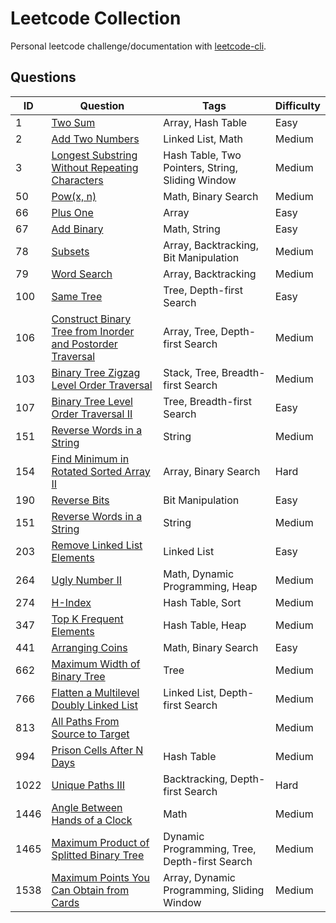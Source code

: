# Leetcode Collection

Personal leetcode challenge/documentation with
[leetcode-cli](https://github.com/kavimaluskam/leetcode-cli).

## Questions

| ID | Question | Tags | Difficulty |
| -- | -------- | ---- | --------- |
|  1 | [Two Sum](1_two-sum) | Array, Hash Table | Easy |
|  2 | [Add Two Numbers](2_add-two-numbers) | Linked List, Math | Medium |
| 3 | [Longest Substring Without Repeating Characters](3_longest-substring-without-repeating-characters) | Hash Table, Two Pointers, String, Sliding Window | Medium |
| 50 | [Pow(x, n)](50_powx-n) | Math, Binary Search | Medium |
| 66 | [Plus One](66_plus-one) | Array | Easy |
| 67 | [Add Binary](67_add-binary) | Math, String | Easy |
| 78 | [Subsets](78_subsets) | Array, Backtracking, Bit Manipulation | Medium |
| 79 | [Word Search](79_word-search) | Array, Backtracking | Medium |
| 100 | [Same Tree](100_same-tree) | Tree, Depth-first Search | Easy |
| 106 | [Construct Binary Tree from Inorder and Postorder Traversal](106_construct-binary-tree-from-inorder-and-postorder-traversal) | Array, Tree, Depth-first Search | Medium |
| 103 | [Binary Tree Zigzag Level Order Traversal](103_binary-tree-zigzag-level-order-traversal) | Stack, Tree, Breadth-first Search | Medium |
| 107 | [Binary Tree Level Order Traversal II](107_binary-tree-level-order-traversal-ii) | Tree, Breadth-first Search | Easy |
| 151 | [Reverse Words in a String](151_reverse-words-in-a-string) | String | Medium |
| 154 | [Find Minimum in Rotated Sorted Array II](154_find-minimum-in-rotated-sorted-array-ii) | Array, Binary Search | Hard |
| 190 | [Reverse Bits](190_reverse-bits) | Bit Manipulation | Easy |
| 151 | [Reverse Words in a String](151_reverse-words-in-a-string) | String | Medium |
| 203 | [Remove Linked List Elements](203_remove-linked-list-elements) | Linked List | Easy |
| 264 | [Ugly Number II](264_ugly-number-ii) | Math, Dynamic Programming, Heap | Medium |
| 274 | [H-Index](274_h-index) | Hash Table, Sort | Medium |
| 347 | [Top K Frequent Elements](347_top-k-frequent-elements) | Hash Table, Heap | Medium |
| 441 | [Arranging Coins](441_arranging-coins) | Math, Binary Search | Easy |
| 662| [Maximum Width of Binary Tree](662_maximum-width-of-binary-tree) | Tree | Medium |
| 766 | [Flatten a Multilevel Doubly Linked List](766_flatten-a-multilevel-doubly-linked-list) | Linked List, Depth-first Search | Medium |
| 813 | [All Paths From Source to Target](./813_all-paths-from-source-to-target) |  | Medium |
| 994 | [Prison Cells After N Days](994_prison-cells-after-n-days) | Hash Table | Medium |
| 1022 | [Unique Paths III](./1022_unique-paths-iii) | Backtracking, Depth-first Search | Hard |
| 1446| [Angle Between Hands of a Clock](1446_angle-between-hands-of-a-clock) | Math | Medium |
| 1465 | [Maximum Product of Splitted Binary Tree](1465_maximum-product-of-splitted-binary-tree) | Dynamic Programming, Tree, Depth-first Search | Medium |
| 1538 | [Maximum Points You Can Obtain from Cards](./1538_maximum-points-you-can-obtain-from-cards) | Array, Dynamic Programming, Sliding Window | Medium |
